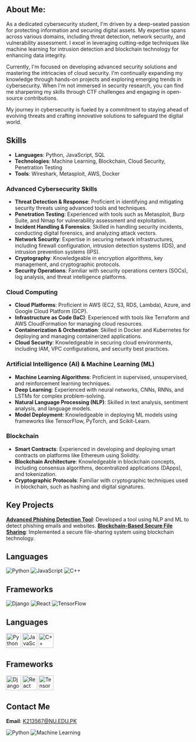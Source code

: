 ## About Me:

As a dedicated cybersecurity student, I'm driven by a deep-seated passion for protecting information and securing digital assets. My expertise spans across various domains, including threat detection, network security, and vulnerability assessment. I excel in leveraging cutting-edge techniques like machine learning for intrusion detection and blockchain technology for enhancing data integrity.

Currently, I'm focused on developing advanced security solutions and mastering the intricacies of cloud security. I'm continually expanding my knowledge through hands-on projects and exploring emerging trends in cybersecurity. When I'm not immersed in security research, you can find me sharpening my skills through CTF challenges and engaging in open-source contributions.

My journey in cybersecurity is fueled by a commitment to staying ahead of evolving threats and crafting innovative solutions to safeguard the digital world.

## Skills
- **Languages**: Python, JavaScript, SQL
- **Technologies**: Machine Learning, Blockchain, Cloud Security, Penetration Testing
- **Tools**: Wireshark, Metasploit, AWS, Docker

### Advanced Cybersecurity Skills
- **Threat Detection & Response**: Proficient in identifying and mitigating security threats using advanced tools and techniques.
- **Penetration Testing**: Experienced with tools such as Metasploit, Burp Suite, and Nmap for vulnerability assessment and exploitation.
- **Incident Handling & Forensics**: Skilled in handling security incidents, conducting digital forensics, and analyzing attack vectors.
- **Network Security**: Expertise in securing network infrastructures, including firewall configuration, intrusion detection systems (IDS), and intrusion prevention systems (IPS).
- **Cryptography**: Knowledgeable in encryption algorithms, key management, and cryptographic protocols.
- **Security Operations**: Familiar with security operations centers (SOCs), log analysis, and threat intelligence platforms.

### Cloud Computing
- **Cloud Platforms**: Proficient in AWS (EC2, S3, RDS, Lambda), Azure, and Google Cloud Platform (GCP).
- **Infrastructure as Code (IaC)**: Experienced with tools like Terraform and AWS CloudFormation for managing cloud resources.
- **Containerization & Orchestration**: Skilled in Docker and Kubernetes for deploying and managing containerized applications.
- **Cloud Security**: Knowledgeable in securing cloud environments, including IAM, VPC configurations, and security best practices.

### Artificial Intelligence (AI) & Machine Learning (ML)
- **Machine Learning Algorithms**: Proficient in supervised, unsupervised, and reinforcement learning techniques.
- **Deep Learning**: Experienced with neural networks, CNNs, RNNs, and LSTMs for complex problem-solving.
- **Natural Language Processing (NLP)**: Skilled in text analysis, sentiment analysis, and language models.
- **Model Deployment**: Knowledgeable in deploying ML models using frameworks like TensorFlow, PyTorch, and Scikit-Learn.

### Blockchain
- **Smart Contracts**: Experienced in developing and deploying smart contracts on platforms like Ethereum using Solidity.
- **Blockchain Architecture**: Knowledgeable in blockchain concepts, including consensus algorithms, decentralized applications (DApps), and tokenization.
- **Cryptographic Protocols**: Familiar with cryptographic techniques used in blockchain, such as hashing and digital signatures.

## Key Projects
 **[Advanced Phishing Detection Tool](https://github.com/yourusername/advanced-phishing-detection)**: Developed a tool using NLP and ML to detect phishing emails and websites.
 **[Blockchain-Based Secure File Sharing](https://github.com/yourusername/blockchain-secure-file-sharing)**: Implemented a secure file-sharing system using blockchain technology.

## Languages
![Python](https://cdn.jsdelivr.net/gh/devicons/devicon/icons/python/python-original.svg)
![JavaScript](https://cdn.jsdelivr.net/gh/devicons/devicon/icons/javascript/javascript-original.svg)
![C++](https://cdn.jsdelivr.net/gh/devicons/devicon/icons/cplusplus/cplusplus-original.svg)

## Frameworks
![Django](https://cdn.jsdelivr.net/gh/devicons/devicon/icons/django/django-original.svg)
![React](https://cdn.jsdelivr.net/gh/devicons/devicon/icons/react/react-original.svg)
![TensorFlow](https://cdn.jsdelivr.net/gh/devicons/devicon/icons/tensorflow/tensorflow-original.svg)

## Languages

<p align="left">
  <img src="https://cdn.jsdelivr.net/gh/devicons/devicon/icons/python/python-original.svg" alt="Python" width="40" height="40"/>
  <img src="https://cdn.jsdelivr.net/gh/devicons/devicon/icons/javascript/javascript-original.svg" alt="JavaScript" width="40" height="40"/>
  <img src="https://cdn.jsdelivr.net/gh/devicons/devicon/icons/cplusplus/cplusplus-original.svg" alt="C++" width="40" height="40"/>
</p>

## Frameworks

<p align="left">
  <img src="https://cdn.jsdelivr.net/gh/devicons/devicon/icons/django/django-original.svg" alt="Django" width="40" height="40"/>
  <img src="https://cdn.jsdelivr.net/gh/devicons/devicon/icons/react/react-original.svg" alt="React" width="40" height="40"/>
  <img src="https://cdn.jsdelivr.net/gh/devicons/devicon/icons/tensorflow/tensorflow-original.svg" alt="TensorFlow" width="40" height="40"/>
</p>





 ## Contact Me
**Email**: [K213567@NU.EDU.PK](mailto:K213567@NU.EDU.PK)

![Python](https://img.shields.io/badge/-Python-3776AB?style=flat&logo=python&logoColor=white)
![Machine Learning](https://img.shields.io/badge/-Machine%20Learning-F7DF1E?style=flat&logo=python&logoColor=black)


